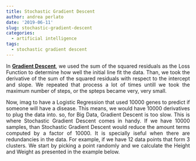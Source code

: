```yaml
---
title: Stochastic Gradient Descent
author: andrea perlato
date: '2019-06-11'
slug: stochastic-gradient-descent
categories:
  - artificial intelligence
tags:
  - stochastic gradient descent
---
```


<style>
body {
text-align: justify}
</style>

In [**Gradient Descent**](https://andrea-perlato.netlify.com/theorypost/gradient-descent-step-by-step/), we used the sum of the squared residuals as the Loss Function to determine how well the initial line fit the data. Than, we took the derivative of the sum of the squared residuals with respect to the intercept and slope. We repeated that process a lot of times untill we took the maximum number of steps, or the spteps became very, very small.

Now, imag to have a Logistic Regression that used 10000 genes to predict if someone will have a disease. This means, we would have 10000 derivatives to plug the data into. so, for Big Data, Gradient Descent is too slow. This is where Stochastic Gradient Descent comes in handy. If we have 10000 samples, than Stochastic Gradient Descent would reduce the amount terms computed by a factor of 10000. It is specially iseful when there are redundancies in the data. For example, if we have 12 data points that form 3 clusters.
We start by picking a point randomly and we calculate the Height and Weight as presented in the example below.


